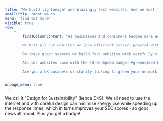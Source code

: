 ```yaml
---
title: 'We build lightweight and blazingly fast websites. And we host them on servers powered by renewable energy.'
smallTitle: 'What we do'
menu: 'find out more'
visible: true
row:
    -
        firstColumnContent: "As businesses and consumers become more energy conscious this is something that needs tackling. We can solve the problem for you:\n

        We host all our websites on [eco-efficient servers powered with renewable energy](#green-servers) and based locally in the UK. \n

        On these green servers we build fast websites with carefully crafted coding. Smaller file sizes increase efficiency and they also [improve your SEO](#how-site-speed-helps-SEO), or how well you rank with Google. \n

        All our websites come with the [GreenSpeed badge](#greenspeed-badge) to certify that you are enviornmentally responsible and that your website scores at least 79 in the [Google Page Speed test for mobiles](https://developers.google.com/speed/pagespeed/insights/). \n

        Are you a UK business or charity looking to green your network credentials? Then why not get in touch and ask us to run a review of your website and server?"


onpage_menu: true
---
```


We call it "Design for Sustainability" (hence D4S). We all need to use the internet and with careful design can minimise energy use while speeding up the response times, which in turns improves your SEO scores - so good news all round. Plus you get a badge!